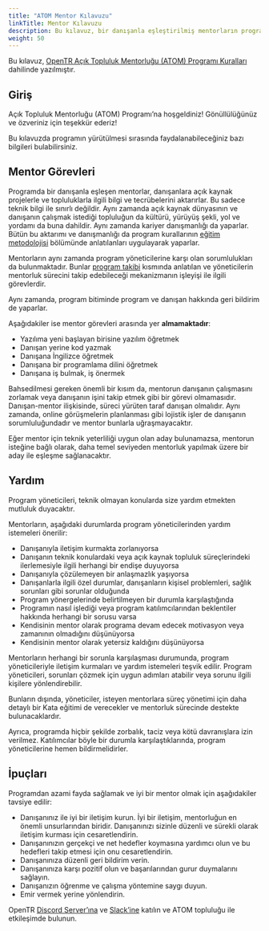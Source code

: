 ```yaml
---
title: "ATOM Mentor Kılavuzu"
linkTitle: Mentor Kılavuzu
description: Bu kılavuz, bir danışanla eşleştirilmiş mentorların programı daha iyi anlaması için oluşturulmuştur.
weight: 50
---
```


Bu kılavuz, [OpenTR Açık Topluluk Mentorluğu (ATOM) Programı Kuralları](../program-rules/) dahilinde yazılmıştır.

## Giriş

Açık Topluluk Mentorluğu (ATOM) Programı’na hoşgeldiniz! Gönüllülüğünüz ve özveriniz için teşekkür ederiz!

Bu kılavuzda programın yürütülmesi sırasında faydalanabileceğiniz bazı bilgileri bulabilirsiniz.


## Mentor Görevleri

Programda bir danışanla eşleşen mentorlar, danışanlara açık kaynak projelerle ve topluluklarla ilgili bilgi ve tecrübelerini aktarırlar.
Bu sadece teknik bilgi ile sınırlı değildir.
Aynı zamanda açık kaynak dünyasının ve danışanın çalışmak istediği topluluğun da kültürü, yürüyüş şekli, yol ve yordamı da buna dahildir.
Aynı zamanda kariyer danışmanlığı da yaparlar.
Bütün bu aktarımı ve danışmanlığı da program kurallarının [eğitim metodolojisi](../program-rules/#metodoloji) bölümünde anlatılanları uygulayarak yaparlar.

Mentorların aynı zamanda program yöneticilerine karşı olan sorumlulukları da bulunmaktadır.
Bunlar [program takibi](../program-rules/#program-takibi) kısmında anlatılan ve yöneticilerin mentorluk sürecini takip edebileceği mekanizmanın işleyişi ile ilgili görevlerdir.

Aynı zamanda, program bitiminde program ve danışan hakkında geri bildirim de yaparlar.

Aşağıdakiler ise mentor görevleri arasında yer **almamaktadır**:
- Yazılıma yeni başlayan birisine yazılım öğretmek
- Danışan yerine kod yazmak
- Danışana İngilizce öğretmek
- Danışana bir programlama dilini öğretmek
- Danışana iş bulmak, iş önermek

Bahsedilmesi gereken önemli bir kısım da, mentorun danışanın çalışmasını zorlamak veya danışanın işini takip etmek gibi bir görevi olmamasıdır.
Danışan-mentor ilişkisinde, süreci yürüten taraf danışan olmalıdır.
Aynı zamanda, online görüşmelerin planlanması gibi lojistik işler de danışanın sorumluluğundadır ve mentor bunlarla uğraşmayacaktır.

Eğer mentor için teknik yeterliliği uygun olan aday bulunamazsa, mentorun isteğine bağlı olarak, daha temel seviyeden mentorluk yapılmak üzere bir aday ile eşleşme sağlanacaktır.


## Yardım

Program yöneticileri, teknik olmayan konularda size yardım etmekten mutluluk duyacaktır.

Mentorların, aşağıdaki durumlarda program yöneticilerinden yardım istemeleri önerilir:
- Danışanıyla iletişim kurmakta zorlanıyorsa
- Danışanın teknik konulardaki veya açık kaynak topluluk süreçlerindeki ilerlemesiyle ilgili herhangi bir endişe duyuyorsa
- Danışanıyla çözülemeyen bir anlaşmazlık yaşıyorsa
- Danışanlarla ilgili özel durumlar, danışanların kişisel problemleri, sağlık sorunları gibi sorunlar olduğunda
- Program yönergelerinde belirtilmeyen bir durumla karşılaştığında
- Programın nasıl işlediği veya program katılımcılarından beklentiler hakkında herhangi bir sorusu varsa
- Kendisinin mentor olarak programa devam edecek motivasyon veya zamanının olmadığını düşünüyorsa
- Kendisinin mentor olarak yetersiz kaldığını düşünüyorsa

Mentorların herhangi bir sorunla karşılaşması durumunda, program yöneticileriyle iletişim kurmaları ve yardım istemeleri teşvik edilir.
Program yöneticileri, sorunları çözmek için uygun adımları atabilir veya sorunu ilgili kişilere yönlendirebilir.

Bunların dışında, yöneticiler, isteyen mentorlara süreç yönetimi için daha detaylı bir Kata eğitimi de verecekler ve mentorluk sürecinde destekte bulunacaklardır.

Ayrıca, programda hiçbir şekilde zorbalık, taciz veya kötü davranışlara izin verilmez. Katılımcılar böyle bir durumla karşılaştıklarında, program yöneticilerine hemen bildirmelidirler.


## İpuçları

Programdan azami fayda sağlamak ve iyi bir mentor olmak için aşağıdakiler tavsiye edilir:
- Danışanınız ile iyi bir iletişim kurun. İyi bir iletişim, mentorluğun en önemli unsurlarından biridir. Danışanınızı sizinle düzenli ve sürekli olarak iletişim kurması için cesaretlendirin.
- Danışanınızın gerçekçi ve net hedefler koymasına yardımcı olun ve bu hedefleri takip etmesi için onu cesaretlendirin.
- Danışanınıza düzenli geri bildirim verin.
- Danışanınıza karşı pozitif olun ve başarılarından gurur duymalarını sağlayın.
- Danışanızın öğrenme ve çalışma yöntemine saygı duyun.
- Emir vermek yerine yönlendirin.

OpenTR [Discord Server’ına](https://discord.gg/z3ch7udV3Q) ve [Slack’ine](https://join.slack.com/t/open-tr/shared_invite/zt-2045iugc5-VgCozOqAqs297Cws7m~vgw) katılın ve ATOM topluluğu ile etkileşimde bulunun.
